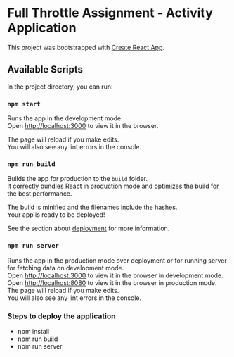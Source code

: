 # Full Throttle Assignment - Activity Application

This project was bootstrapped with [Create React App](https://github.com/facebook/create-react-app).

## Available Scripts

In the project directory, you can run:

### `npm start`

Runs the app in the development mode.<br />
Open [http://localhost:3000](http://localhost:3000) to view it in the browser.

The page will reload if you make edits.<br />
You will also see any lint errors in the console.

### `npm run build`

Builds the app for production to the `build` folder.<br />
It correctly bundles React in production mode and optimizes the build for the best performance.

The build is minified and the filenames include the hashes.<br />
Your app is ready to be deployed!

See the section about [deployment](https://facebook.github.io/create-react-app/docs/deployment) for more information.

### `npm run server`

Runs the app in the production mode over deployment or for running server for fetching data on development mode.<br />
Open [http://localhost:3000](http://localhost:3000) to view it in the browser in development mode.
Open [http://localhost:8080](http://localhost:8080) to view it in the browser in production mode.
The page will reload if you make edits.<br />
You will also see any lint errors in the console.

### Steps to deploy the application
- npm install
- npm run build
- npm run server